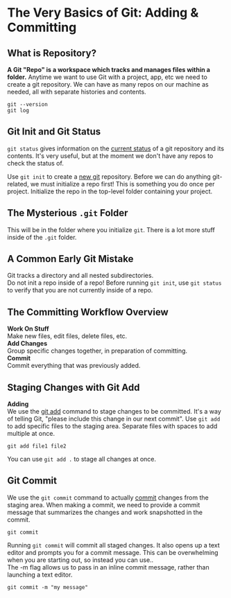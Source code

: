 # The Very Basics of Git: Adding & Committing

## What is Repository?

<strong>A Git "Repo" is a workspace which tracks and manages files within a folder.</strong> Anytime we want to use Git with a project, app, etc we need to create a git repository. We can have as many repos on our machine as needed, all with separate histories and contents.

```
git --version
git log
```

## Git Init and Git Status

`git status` gives information on the <a href="https://git-scm.com/docs/git-status">current status</a> of a git repository and its contents. It's very useful, but at the moment we don't have any repos to check the status of.<br />

Use `git init` to create a <a href="https://git-scm.com/docs/git-init">new git</a> repository. Before we can do anything git-related, we must initialize a repo first! This is something you do once per project. Initialize the repo in the top-level folder containing your project.

## The Mysterious `.git` Folder

This will be in the folder where you initialize `git`. There is a lot more stuff inside of the `.git` folder.

## A Common Early Git Mistake

Git tracks a directory and all nested subdirectories.<br />
Do not init a repo inside of a repo! Before running `git init`, use `git status` to verify that you are not currently inside of a repo.

## The Committing Workflow Overview

<strong>Work On Stuff</strong><br />
Make new files, edit files, delete files, etc.<br />
<strong>Add Changes</strong><br />
Group specific changes together, in preparation of committing.<br />
<strong>Commit</strong><br />
Commit everything that was previously added.<br />

## Staging Changes with Git Add

<strong>Adding</strong><br />
We use the <a href="https://git-scm.com/docs/git-add">git add</a> command to stage changes to be committed. It's a way of telling Git, "please include this change in our next commit". Use `git add` to add specific files to the staging area. Separate files with spaces to add multiple at once.

```
git add file1 file2
```

You can use `git add .` to stage all changes at once.

## Git Commit

We use the `git commit` command to actually <a href="https://git-scm.com/docs/git-commit">commit</a> changes from the staging area. When making a commit, we need to provide a commit message that summarizes the changes and work snapshotted in the commit.<br />

```
git commit
```

Running `git commit` will commit all staged changes. It also opens up a text editor and prompts you for a commit message. This can be overwhelming when you are starting out, so instead you can use..<br />
The -m flag allows us to pass in an inline commit message, rather than launching a text editor.<br />

```
git commit -m "my message"
```
